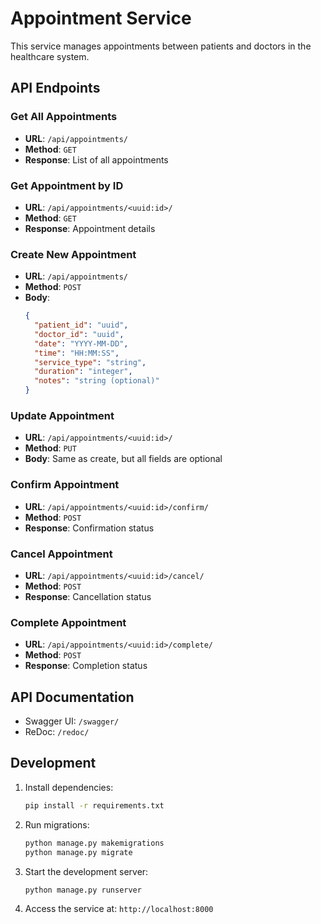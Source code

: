 # Appointment Service

This service manages appointments between patients and doctors in the healthcare system.

## API Endpoints

### Get All Appointments
- **URL**: `/api/appointments/`
- **Method**: `GET`
- **Response**: List of all appointments

### Get Appointment by ID
- **URL**: `/api/appointments/<uuid:id>/`
- **Method**: `GET`
- **Response**: Appointment details

### Create New Appointment
- **URL**: `/api/appointments/`
- **Method**: `POST`
- **Body**:
  ```json
  {
    "patient_id": "uuid",
    "doctor_id": "uuid",
    "date": "YYYY-MM-DD",
    "time": "HH:MM:SS",
    "service_type": "string",
    "duration": "integer",
    "notes": "string (optional)"
  }
  ```

### Update Appointment
- **URL**: `/api/appointments/<uuid:id>/`
- **Method**: `PUT`
- **Body**: Same as create, but all fields are optional

### Confirm Appointment
- **URL**: `/api/appointments/<uuid:id>/confirm/`
- **Method**: `POST`
- **Response**: Confirmation status

### Cancel Appointment
- **URL**: `/api/appointments/<uuid:id>/cancel/`
- **Method**: `POST`
- **Response**: Cancellation status

### Complete Appointment
- **URL**: `/api/appointments/<uuid:id>/complete/`
- **Method**: `POST`
- **Response**: Completion status

## API Documentation
- Swagger UI: `/swagger/`
- ReDoc: `/redoc/`

## Development
1. Install dependencies:
   ```bash
   pip install -r requirements.txt
   ```

2. Run migrations:
   ```bash
   python manage.py makemigrations
   python manage.py migrate
   ```

3. Start the development server:
   ```bash
   python manage.py runserver
   ```

4. Access the service at: `http://localhost:8000` 